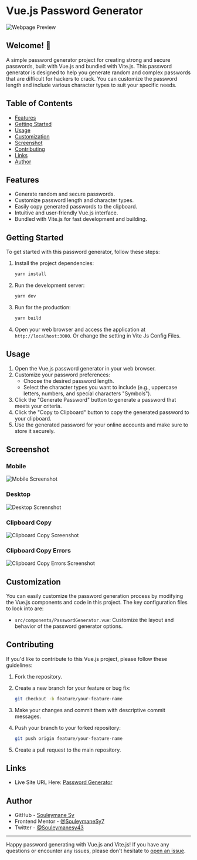 # Vue.js Password Generator

![Webpage Preview](./preview/preview.png)

## Welcome! 👋

A simple password generator project for creating strong and secure passwords, built with Vue.js and bundled with Vite.js. This password generator is designed to help you generate random and complex passwords that are difficult for hackers to crack. You can customize the password length and include various character types to suit your specific needs.

## Table of Contents

- [Features](#features)
- [Getting Started](#getting-started)
- [Usage](#usage)
- [Customization](#customization)
- [Screenshot](#screenshot)
- [Contributing](#contributing)
- [Links](#links)
- [Author](#author)

## Features

- Generate random and secure passwords.
- Customize password length and character types.
- Easily copy generated passwords to the clipboard.
- Intuitive and user-friendly Vue.js interface.
- Bundled with Vite.js for fast development and building.

## Getting Started

To get started with this password generator, follow these steps:

1. Install the project dependencies:

   ```bash
   yarn install
   ```

2. Run the development server:

   ```bash
   yarn dev
   ```

3. Run for the production:

   ```bash
   yarn build
   ```

4. Open your web browser and access the application at `http://localhost:3000`. Or change the setting in Vite Js Config Files.

## Usage

1. Open the Vue.js password generator in your web browser.
2. Customize your password preferences:
   - Choose the desired password length.
   - Select the character types you want to include (e.g., uppercase letters, numbers, and special characters "Symbols").
3. Click the "Generate Password" button to generate a password that meets your criteria.
4. Click the "Copy to Clipboard" button to copy the generated password to your clipboard.
5. Use the generated password for your online accounts and make sure to store it securely.

## Screenshot

### Mobile

![Mobile Screenshot](./preview/Mobile.png)

### Desktop

![Desktop Scrennshot](./preview/Desktop.png)

### Clipboard Copy

![Clipboard Copy Screenshot](./preview/Copy.png)

### Clipboard Copy Errors

![Clipboard Copy Errors Screenshot](./preview/Copy-errors.png)

## Customization

You can easily customize the password generation process by modifying the Vue.js components and code in this project. The key configuration files to look into are:

- `src/components/PasswordGenerator.vue`: Customize the layout and behavior of the password generator options.

## Contributing

If you'd like to contribute to this Vue.js project, please follow these guidelines:

1. Fork the repository.
2. Create a new branch for your feature or bug fix:

   ```bash
   git checkout -b feature/your-feature-name
   ```

3. Make your changes and commit them with descriptive commit messages.
4. Push your branch to your forked repository:

   ```bash
   git push origin feature/your-feature-name
   ```

5. Create a pull request to the main repository.

## Links

- Live Site URL Here: [Password Generator](https://your-live-site-url.com)

## Author

- GitHub - [Souleymane Sy](https://github.com/SouleymaneSy7)
- Frontend Mentor - [@SouleymaneSy7](https://www.frontendmentor.io/profile/SouleymaneSy7)
- Twitter - [@Souleymanesy43](https://twitter.com/Souleymanesy43)

---

Happy password generating with Vue.js and Vite.js! If you have any questions or encounter any issues, please don't hesitate to [open an issue](https://github.com/SouleymaneSy7/password-generator/issues).
